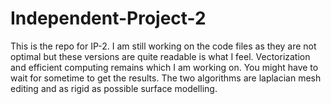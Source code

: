 # Independent-Project-2
This is the repo for IP-2. I am still working on the code files as they are not optimal but these versions are quite readable is what I feel. Vectorization and efficient computing remains which I am working on. You might have to wait for sometime to get the results. The two algorithms are laplacian mesh editing and as rigid as possible surface modelling.
